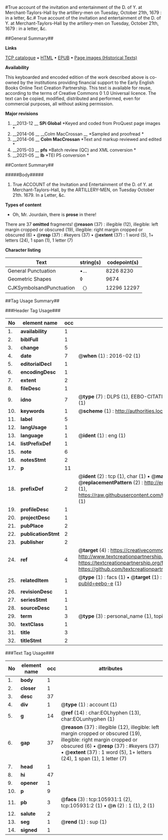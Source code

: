 #True account of the invitation and entertainment of the D. of Y. at Merchant-Taylors-Hall by the artillery-men on Tuesday, October 21th, 1679 : in a letter, &c.#
True account of the invitation and entertainment of the D. of Y. at Merchant-Taylors-Hall by the artillery-men on Tuesday, October 21th, 1679 : in a letter, &c.

##General Summary##

**Links**

[TCP catalogue](http://www.ota.ox.ac.uk/tcp/)  • 
[HTML](http://tei.it.ox.ac.uk/tcp/Texts-HTML/free/A63/A63325.html)  • 
[EPUB](http://tei.it.ox.ac.uk/tcp/Texts-EPUB/free/A63/A63325.epub) • 
[Page images (Historical Texts)](https://historicaltexts.jisc.ac.uk/eebo-17151257e)

**Availability**

This keyboarded and encoded edition of the work described above is co-owned by the
    institutions providing financial support to the Early English Books Online Text Creation
    Partnership. This text is available for reuse, according to the terms of  Creative Commons 0 1.0 Universal
    licence. The text can be copied, modified, distributed and performed, even for commercial
    purposes, all without asking permission.

**Major revisions**

1. __2013-12 __ __SPi Global__ *Keyed and coded from ProQuest page images *
1. __2014-06 __ __Colm MacCrossan __ *Sampled and proofread *
1. __2014-06 __ __Colm MacCrossan__ *Text and markup reviewed and edited *
1. __2015-03 __ __pfs__ *Batch review (QC) and XML conversion *
1. __2021-05 __ __lb__ *TEI P5 conversion *

##Content Summary##

#####Body#####

1. True ACCOUNT of the Invitation and Entertainment of the D. of Y. at Merchant-Taylors-Hall, by the ARTILLERY-MEN, on Tuesday October 21th. 1679. In a Letter, &c.

**Types of content**

  * Oh, Mr. Jourdain, there is **prose** in there!

There are 37 **omitted** fragments! 
 @__reason__ (37) : illegible (12), illegible: left margin cropped or obscured (19), illegible: right margin cropped or obscured (6)  •  @__resp__ (37) : #keyers (37)  •  @__extent__ (37) : 1 word (5), 1+ letters (24), 1 span (1), 1 letter (7)

**Character listing**


|Text|string(s)|codepoint(s)|
|---|---|---|
|General Punctuation|•…|8226 8230|
|Geometric Shapes|◊|9674|
|CJKSymbolsandPunctuation|〈〉|12296 12297|

##Tag Usage Summary##

###Header Tag Usage###

|No|element name|occ|attributes|
|---|---|---|---|
|1.|__availability__|1||
|2.|__biblFull__|1||
|3.|__change__|5||
|4.|__date__|7| @__when__ (1) : 2016-02 (1)|
|5.|__editorialDecl__|1||
|6.|__encodingDesc__|1||
|7.|__extent__|2||
|8.|__fileDesc__|1||
|9.|__idno__|7| @__type__ (7) : DLPS (1), EEBO-CITATION (1), VID (1), EEBO-PROQUEST (1), STC (2), OCLC (1)|
|10.|__keywords__|1| @__scheme__ (1) : http://authorities.loc.gov/ (1)|
|11.|__label__|5||
|12.|__langUsage__|1||
|13.|__language__|1| @__ident__ (1) : eng (1)|
|14.|__listPrefixDef__|1||
|15.|__note__|6||
|16.|__notesStmt__|2||
|17.|__p__|11||
|18.|__prefixDef__|2| @__ident__ (2) : tcp (1), char (1)  •  @__matchPattern__ (2) : ([0-9\-]+):([0-9IVX]+) (1), (.+) (1)  •  @__replacementPattern__ (2) : http://eebo.chadwyck.com/downloadtiff?vid=$1&page=$2 (1), https://raw.githubusercontent.com/textcreationpartnership/Texts/master/tcpchars.xml#$1 (1)|
|19.|__profileDesc__|1||
|20.|__projectDesc__|1||
|21.|__pubPlace__|2||
|22.|__publicationStmt__|2||
|23.|__publisher__|2||
|24.|__ref__|4| @__target__ (4) : https://creativecommons.org/publicdomain/zero/1.0/ (1), http://www.textcreationpartnership.org/docs/. (1), https://textcreationpartnership.org/faq/#faq05 (1), https://github.com/textcreationpartnership (1)|
|25.|__relatedItem__|1| @__type__ (1) : facs (1)  •  @__target__ (1) : https://data.historicaltexts.jisc.ac.uk/view?pubId=eebo-e (1)|
|26.|__revisionDesc__|1||
|27.|__seriesStmt__|1||
|28.|__sourceDesc__|1||
|29.|__term__|3| @__type__ (3) : personal_name (1), topical_term (1), geographic_name (1)|
|30.|__textClass__|1||
|31.|__title__|3||
|32.|__titleStmt__|2||


###Text Tag Usage###

|No|element name|occ|attributes|
|---|---|---|---|
|1.|__body__|1||
|2.|__closer__|1||
|3.|__desc__|37||
|4.|__div__|1| @__type__ (1) : account (1)|
|5.|__g__|14| @__ref__ (14) : char:EOLhyphen (13), char:EOLunhyphen (1)|
|6.|__gap__|37| @__reason__ (37) : illegible (12), illegible: left margin cropped or obscured (19), illegible: right margin cropped or obscured (6)  •  @__resp__ (37) : #keyers (37)  •  @__extent__ (37) : 1 word (5), 1+ letters (24), 1 span (1), 1 letter (7)|
|7.|__head__|1||
|8.|__hi__|47||
|9.|__opener__|1||
|10.|__p__|9||
|11.|__pb__|3| @__facs__ (3) : tcp:105931:1 (2), tcp:105931:2 (1)  •  @__n__ (2) : 1 (1), 2 (1)|
|12.|__salute__|2||
|13.|__seg__|1| @__rend__ (1) : sup (1)|
|14.|__signed__|1||
